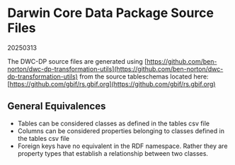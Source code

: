 # Darwin Core Data Package Source Files
20250313

The DWC-DP source files are generated using [https://github.com/ben-norton/dwc-dp-transformation-utils](https://github.com/ben-norton/dwc-dp-transformation-utils) from the source tableschemas
located here: [https://github.com/gbif/rs.gbif.org](https://github.com/gbif/rs.gbif.org)

  
## General Equivalences  
* Tables can be considered classes as defined in the tables csv file
* Columns can be considered properties belonging to classes defined in the tables csv file
* Foreign keys have no equivalent in the RDF namespace. Rather they are property types that establish a relationship between two classes.   
